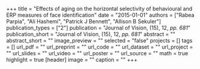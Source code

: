 +++
title = "Effects of aging on the horizontal selectivity of behavioural and ERP measures of face identification"
date = "2015-01-01"
authors = ["Rabea Parpia", "Ali Hashemi", "Patrick J Bennett", "Allison B Sekuler"]
publication_types = ["2"]
publication = "Journal of Vision, (15), 12, _pp. 681_"
publication_short = "Journal of Vision, (15), 12, _pp. 681_"
abstract = ""
abstract_short = ""
image_preview = ""
selected = "false"
projects = []
tags = []
url_pdf = ""
url_preprint = ""
url_code = ""
url_dataset = ""
url_project = ""
url_slides = ""
url_video = ""
url_poster = ""
url_source = ""
math = true
highlight = true
[header]
image = ""
caption = ""
+++
